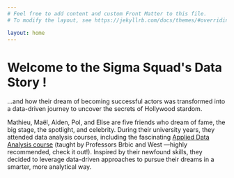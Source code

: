 ```yaml
---
# Feel free to add content and custom Front Matter to this file.
# To modify the layout, see https://jekyllrb.com/docs/themes/#overriding-theme-defaults

layout: home
---
```


# Welcome to the Sigma Squad's Data Story ! 

...and how their dream of becoming successful actors was transformed into a data-driven journey to uncover the secrets of Hollywood stardom.


Mathieu, Maël, Aiden, Pol, and Elise are five friends who dream of fame, the big stage, the spotlight, and celebrity. During their university years, they attended data analysis courses, including the fascinating [Applied Data Analysis course](https://epfl-ada.github.io/teaching/fall2024/cs401/) (taught by Professors Brbic and West —highly recommended, check it out!). Inspired by their newfound skills, they decided to leverage data-driven approaches to pursue their dreams in a smarter, more analytical way.

